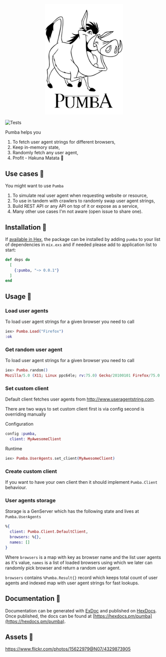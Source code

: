 <p align="center">
  <img width="250" src="https://raw.githubusercontent.com/imanhodjaev/pumba/main/assets/pumbaa.jpeg"/>
</p>

![Tests](https://github.com/imanhodjaev/pumba/actions/workflows/pumba.yml/badge.svg)

Pumba helps you

1. To fetch user agent strings for different browsers,
2. Keep in-memory state,
3. Randomly fetch any user agent,
4. Profit - Hakuna Matata 🦄

## Use cases 🔮

You might want to use `Pumba`

1. To simulate real user agent when requesting website or resource,
2. To use in tandem with crawlers to randomly swap user agent strings,
3. Build REST API or any API on top of it or expose as a service,
4. Many other use cases I'm not aware (open issue to share one).

## Installation 💾

If [available in Hex](https://hex.pm/docs/publish), the package can be installed
by adding `pumba` to your list of dependencies in `mix.exs` and if needed please add to
application list to start:

```elixir
def deps do
  [
    {:pumba, "~> 0.0.1"}
  ]
end
```

## Usage 🧠

### Load user agents

To load user agent strings for a given browser you need to call

```ex
iex> Pumba.Load("Firefox")
:ok
```

### Get random user agent

To load user agent strings for a given browser you need to call

```ex
iex> Pumba.random()
Mozilla/5.0 (X11; Linux ppc64le; rv:75.0) Gecko/20100101 Firefox/75.0
```

### Set custom client

Default client fetches user agents from http://www.useragentstring.com.

There are two ways to set custom client first is via config second is overriding manually

Configuration

```ex
config :pumba,
  client: MyAwesomeClient
```

Runtime

```ex
iex> Pumba.UserAgents.set_client(MyAwesomeClient)
```

### Create custom client

If you want to have your own client then it should implement `Pumba.Client` behaviour.

### User agents storage

Storage is a GenServer which has the following state and lives at `Pumba.UserAgents`

```ex
%{
  client: Pumba.Client.DefaultClient,
  browsers: %{},
  names: []
}
```

Where `browsers` is a map with key as browser name and the list user agents
as it's value, `names` is a list of loaded browsers using which we later can
randomly pick browser and return a random user agent.

`browsers` contains `%Pumba.Result{}` record which keeps total count of user
agents and indexed map with user agent strings for fast lookups.

## Documentation 📜

Documentation can be generated with [ExDoc](https://github.com/elixir-lang/ex_doc)
and published on [HexDocs](https://hexdocs.pm). Once published, the docs can
be found at [https://hexdocs.pm/pumba](https://hexdocs.pm/pumba).

## Assets 💄

https://www.flickr.com/photos/15622979@N07/4329873905
